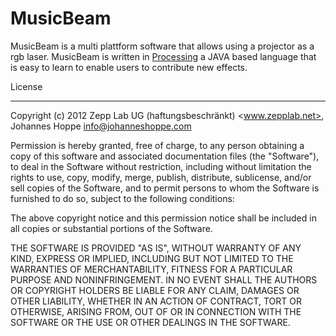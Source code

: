 MusicBeam
=========

MusicBeam is a multi plattform software that allows using a projector as a rgb laser.
MusicBeam is written in [Processing](http://processing.org) a JAVA based language that is easy to learn to enable users to contribute new effects.

License
_______

Copyright (c) 2012 Zepp Lab UG (haftungsbeschränkt) <www.zepplab.net>, Johannes Hoppe <info@johanneshoppe.com>

Permission is hereby granted, free of charge, to any person obtaining a copy of this software and associated documentation files (the "Software"), to deal in the Software without restriction, including without limitation the rights to use, copy, modify, merge, publish, distribute, sublicense, and/or sell copies of the Software, and to permit persons to whom the Software is furnished to do so, subject to the following conditions:

The above copyright notice and this permission notice shall be included in all copies or substantial portions of the Software.

THE SOFTWARE IS PROVIDED "AS IS", WITHOUT WARRANTY OF ANY KIND, EXPRESS OR IMPLIED, INCLUDING BUT NOT LIMITED TO THE WARRANTIES OF MERCHANTABILITY, FITNESS FOR A PARTICULAR PURPOSE AND NONINFRINGEMENT. IN NO EVENT SHALL THE AUTHORS OR COPYRIGHT HOLDERS BE LIABLE FOR ANY CLAIM, DAMAGES OR OTHER LIABILITY, WHETHER IN AN ACTION OF CONTRACT, TORT OR OTHERWISE, ARISING FROM, OUT OF OR IN CONNECTION WITH THE SOFTWARE OR THE USE OR OTHER DEALINGS IN THE SOFTWARE.
